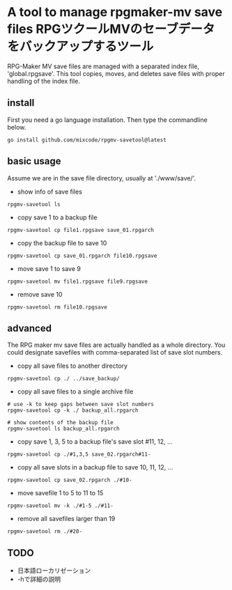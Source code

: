 
# A tool to manage rpgmaker-mv save files  RPGツクールMVのセーブデータをバックアップするツール

RPG-Maker MV save files are managed with a separated index file, 'global.rpgsave'.
This tool copies, moves, and deletes save files with proper handling of the index file.

## install
First you need a go language installation. Then type the commandline below.
```
go install github.com/mixcode/rpgmv-savetool@latest
```

## basic usage

Assume we are in the save file directory, usually at './www/save/'.

* show info of save files
```
rpgmv-savetool ls
```


* copy save 1 to a backup file
```
rpgmv-savetool cp file1.rpgsave save_01.rpgarch
```

* copy the backup file to save 10
```
rpgmv-savetool cp save_01.rpgarch file10.rpgsave
```

* move save 1 to save 9
```
rpgmv-savetool mv file1.rpgsave file9.rpgsave
```

* remove save 10
```
rpgmv-savetool rm file10.rpgsave
```

## advanced

The RPG maker mv save files are actually handled as a whole directory. You could designate savefiles with comma-separated list of save slot numbers.

* copy all save files to another directory
```
rpgmv-savetool cp ./ ../save_backup/
```

* copy all save files to a single archive file
```
# use -k to keep gaps between save slot numbers
rpgmv-savetool cp -k ./ backup_all.rpgarch

# show contents of the backup file
rpgmv-savetool ls backup_all.rpgarch
```

* copy save 1, 3, 5 to a backup file's save slot #11, 12, ...
```
rpgmv-savetool cp ./#1,3,5 save_02.rpgarch#11-
```

* copy all save slots in a backup file to save 10, 11, 12, ...
```
rpgmv-savetool cp save_02.rpgarch ./#10-
```

* move savefile 1 to 5 to 11 to 15
```
rpgmv-savetool mv -k ./#1-5 ./#11-
```

* remove all savefiles larger than 19
```
rpgmv-savetool rm ./#20-
```

## TODO
* 日本語ローカリゼーション
* -hで詳細の説明
